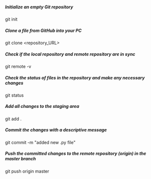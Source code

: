 ##### Initialize an empty Git repository
git init

##### Clone a file from GitHub into your PC
git clone <repository_URL>

##### Check if the local repository and remote repository are in sync
git remote -v

##### Check the status of files in the repository and make any necessary changes
git status

##### Add all changes to the staging area
git add .

##### Commit the changes with a descriptive message
git commit -m "added new .py file"

##### Push the committed changes to the remote repository (origin) in the master branch
git push origin master
